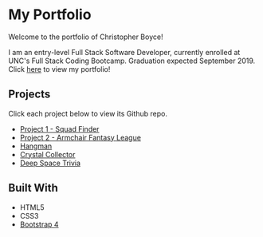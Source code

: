 # My Portfolio

Welcome to the portfolio of Christopher Boyce!   

I am an entry-level Full Stack Software Developer, currently enrolled at UNC's Full Stack Coding Bootcamp. Graduation expected September 2019. Click [here]( https://chrisboyce886.github.io/Main-Portfolio/ ) to view my portfolio!

## Projects
Click each project below to view its Github repo.  
* [Project 1 - Squad Finder](https://github.com/ChrisBoyce886/SQUAD-FINDER)
* [Project 2 - Armchair Fantasy League](https://github.com/ChrisBoyce886/ArmChair_Fantasy_Football/blob/master/README%20-%20Project%20Requirements.md)
* [Hangman](https://github.com/ChrisBoyce886/Word-Guess-Game)
* [Crystal Collector](https://github.com/ChrisBoyce886/Crystal-Collector-Game/blob/master/README.md)
* [Deep Space Trivia](https://github.com/ChrisBoyce886/TriviaGame/blob/master/README.md)


## Built With
* HTML5
* CSS3
* [Bootstrap 4](https://getbootstrap.com/)
